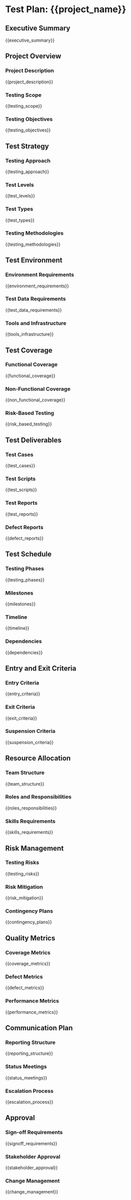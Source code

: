 # Test Plan: {{project_name}}

## Executive Summary
{{executive_summary}}

## Project Overview

### Project Description
{{project_description}}

### Testing Scope
{{testing_scope}}

### Testing Objectives
{{testing_objectives}}

## Test Strategy

### Testing Approach
{{testing_approach}}

### Test Levels
{{test_levels}}

### Test Types
{{test_types}}

### Testing Methodologies
{{testing_methodologies}}

## Test Environment

### Environment Requirements
{{environment_requirements}}

### Test Data Requirements
{{test_data_requirements}}

### Tools and Infrastructure
{{tools_infrastructure}}

## Test Coverage

### Functional Coverage
{{functional_coverage}}

### Non-Functional Coverage
{{non_functional_coverage}}

### Risk-Based Testing
{{risk_based_testing}}

## Test Deliverables

### Test Cases
{{test_cases}}

### Test Scripts
{{test_scripts}}

### Test Reports
{{test_reports}}

### Defect Reports
{{defect_reports}}

## Test Schedule

### Testing Phases
{{testing_phases}}

### Milestones
{{milestones}}

### Timeline
{{timeline}}

### Dependencies
{{dependencies}}

## Entry and Exit Criteria

### Entry Criteria
{{entry_criteria}}

### Exit Criteria
{{exit_criteria}}

### Suspension Criteria
{{suspension_criteria}}

## Resource Allocation

### Team Structure
{{team_structure}}

### Roles and Responsibilities
{{roles_responsibilities}}

### Skills Requirements
{{skills_requirements}}

## Risk Management

### Testing Risks
{{testing_risks}}

### Risk Mitigation
{{risk_mitigation}}

### Contingency Plans
{{contingency_plans}}

## Quality Metrics

### Coverage Metrics
{{coverage_metrics}}

### Defect Metrics
{{defect_metrics}}

### Performance Metrics
{{performance_metrics}}

## Communication Plan

### Reporting Structure
{{reporting_structure}}

### Status Meetings
{{status_meetings}}

### Escalation Process
{{escalation_process}}

## Approval

### Sign-off Requirements
{{signoff_requirements}}

### Stakeholder Approval
{{stakeholder_approval}}

### Change Management
{{change_management}}